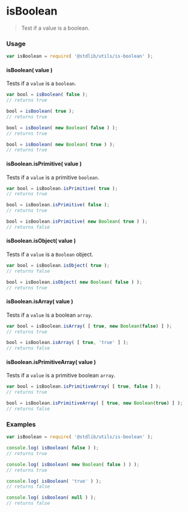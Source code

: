 isBoolean
===
> Test if a value is a boolean.

<!-- <usage> -->
### Usage

``` javascript
var isBoolean = require( '@stdlib/utils/is-boolean' );
```

#### isBoolean( value )

Tests if a `value` is a `boolean`.

``` javascript
var bool = isBoolean( false );
// returns true

bool = isBoolean( true );
// returns true

bool = isBoolean( new Boolean( false ) );
// returns true

bool = isBoolean( new Boolean( true ) );
// returns true
```

#### isBoolean.isPrimitive( value )

Tests if a `value` is a primitive `boolean`.

``` javascript
var bool = isBoolean.isPrimitive( true );
// returns true

bool = isBoolean.isPrimitive( false );
// returns true

bool = isBoolean.isPrimitive( new Boolean( true ) );
// returns false
```

#### isBoolean.isObject( value )

Tests if a `value` is a `Boolean` object.

``` javascript
var bool = isBoolean.isObject( true );
// returns false

bool = isBoolean.isObject( new Boolean( false ) );
// returns true
```

#### isBoolean.isArray( value )

Tests if a `value` is a boolean `array`.

``` javascript
var bool = isBoolean.isArray( [ true, new Boolean(false) ] );
// returns true

bool = isBoolean.isArray( [ true, 'true' ] );
// returns false
```

#### isBoolean.isPrimitiveArray( value )

Tests if a `value` is a primitive boolean `array`.

``` javascript
var bool = isBoolean.isPrimitiveArray( [ true, false ] );
// returns true

bool = isBoolean.isPrimitiveArray( [ true, new Boolean(true) ] );
// returns false
```
<!-- </usage> -->

<!-- <examples> -->
### Examples

``` javascript
var isBoolean = require( '@stdlib/utils/is-boolean' );

console.log( isBoolean( false ) );
// returns true

console.log( isBoolean( new Boolean( false ) ) );
// returns true

console.log( isBoolean( 'true' ) );
// returns false

console.log( isBoolean( null ) );
// returns false
```
<!-- </examples> -->

<!-- <links> -->
<!-- </links> -->
